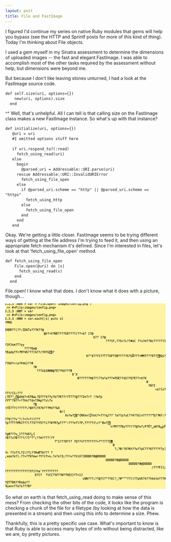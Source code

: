 ```yaml
---
layout: post
title: File and FastImage
---
```


I figured I'd continue my series on native Ruby modules that gems will help you bypass (see the HTTP and Sprintf posts for more of this kind of thing). Today I'm thinking about File objects.

I used a gem myself in my Sinatra assessment to determine the dimensions of uploaded images -- the fast and elegant FastImage. I was able to accomplish most of the other tasks required by the assessment without help, but dimensions were beyond me.

But because I don't like leaving stones unturned, I had a look at the FastImage source code.

```
def self.size(uri, options={})
    new(uri, options).size
  end
```

^^ Well, that's unhelpful. All I can tell is that calling size on the FastImage class makes a new FastImage instance. So what's up with that instance?

```
def initialize(uri, options={})
   @uri = uri
   #I omitted options stuff here

   if uri.respond_to?(:read)
     fetch_using_read(uri)
   else
     begin
       @parsed_uri = Addressable::URI.parse(uri)
     rescue Addressable::URI::InvalidURIError
       fetch_using_file_open
     else
       if @parsed_uri.scheme == "http" || @parsed_uri.scheme == "https"
         fetch_using_http
       else
         fetch_using_file_open
       end
     end
   end
```

Okay. We're getting a little closer. FastImage seems to be trying different ways of getting at the file address I'm trying to feed it, and then using an appropriate fetch mechanism it's defined. Since I'm interested in files, let's look at that 'fetch_using_file_open' method.

```
def fetch_using_file_open
    File.open(@uri) do |s|
      fetch_using_read(s)
    end
  end
```

File.open! I know what that does. I don't know what it does with a picture, though...

<img src='images/ohno.png'></img>
<br>

So what on earth is that fetch_using_read doing to make sense of this mess? From checking the other bits of the code, it looks like the program is checking a chunk of the file for a filetype (by looking at how the data is presented in a stream) and then using this info to determine a size. Phew.

Thankfully, this is a pretty specific use case. What's important to know is that Ruby is able to access many bytes of info without being distracted, like we are, by pretty pictures.
